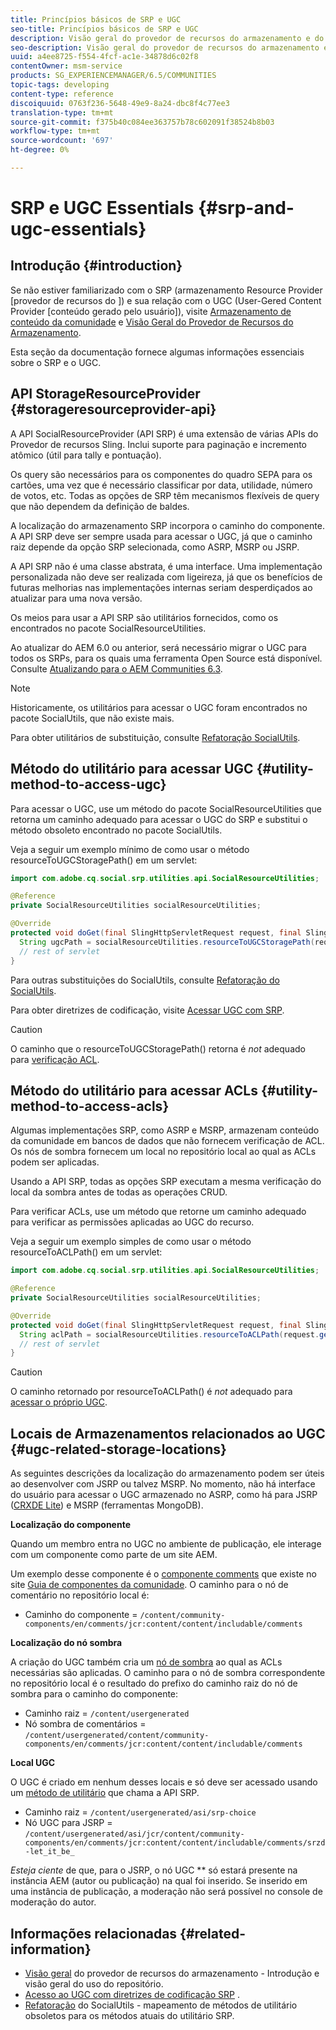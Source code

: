 ```yaml
---
title: Princípios básicos de SRP e UGC
seo-title: Princípios básicos de SRP e UGC
description: Visão geral do provedor de recursos do armazenamento e do conteúdo gerado pelo usuário
seo-description: Visão geral do provedor de recursos do armazenamento e do conteúdo gerado pelo usuário
uuid: a4ee8725-f554-4fcf-ac1e-34878d6c02f8
contentOwner: msm-service
products: SG_EXPERIENCEMANAGER/6.5/COMMUNITIES
topic-tags: developing
content-type: reference
discoiquuid: 0763f236-5648-49e9-8a24-dbc8f4c77ee3
translation-type: tm+mt
source-git-commit: f375b40c084ee363757b78c602091f38524b8b03
workflow-type: tm+mt
source-wordcount: '697'
ht-degree: 0%

---
```



# SRP e UGC Essentials {#srp-and-ugc-essentials}

## Introdução {#introduction}

Se não estiver familiarizado com o SRP (armazenamento Resource Provider [provedor de recursos do ]) e sua relação com o UGC (User-Gered Content Provider [conteúdo gerado pelo usuário]), visite [Armazenamento de conteúdo da comunidade](working-with-srp.md) e [Visão Geral do Provedor de Recursos do Armazenamento](srp.md).

Esta seção da documentação fornece algumas informações essenciais sobre o SRP e o UGC.

## API StorageResourceProvider {#storageresourceprovider-api}

A API SocialResourceProvider (API SRP) é uma extensão de várias APIs do Provedor de recursos Sling. Inclui suporte para paginação e incremento atômico (útil para tally e pontuação).

Os query são necessários para os componentes do quadro SEPA para os cartões, uma vez que é necessário classificar por data, utilidade, número de votos, etc. Todas as opções de SRP têm mecanismos flexíveis de query que não dependem da definição de baldes.

A localização do armazenamento SRP incorpora o caminho do componente. A API SRP deve ser sempre usada para acessar o UGC, já que o caminho raiz depende da opção SRP selecionada, como ASRP, MSRP ou JSRP.

A API SRP não é uma classe abstrata, é uma interface. Uma implementação personalizada não deve ser realizada com ligeireza, já que os benefícios de futuras melhorias nas implementações internas seriam desperdiçados ao atualizar para uma nova versão.

Os meios para usar a API SRP são utilitários fornecidos, como os encontrados no pacote SocialResourceUtilities.

Ao atualizar do AEM 6.0 ou anterior, será necessário migrar o UGC para todos os SRPs, para os quais uma ferramenta Open Source está disponível. Consulte [Atualizando para o AEM Communities 6.3](upgrade.md).

>[!NOTE]
>
>Historicamente, os utilitários para acessar o UGC foram encontrados no pacote SocialUtils, que não existe mais.
>
>Para obter utilitários de substituição, consulte [Refatoração SocialUtils](socialutils.md).

## Método do utilitário para acessar UGC {#utility-method-to-access-ugc}

Para acessar o UGC, use um método do pacote SocialResourceUtilities que retorna um caminho adequado para acessar o UGC do SRP e substitui o método obsoleto encontrado no pacote SocialUtils.

Veja a seguir um exemplo mínimo de como usar o método resourceToUGCStoragePath() em um servlet:

```java
import com.adobe.cq.social.srp.utilities.api.SocialResourceUtilities;

@Reference
private SocialResourceUtilities socialResourceUtilities;

@Override
protected void doGet(final SlingHttpServletRequest request, final SlingHttpServletResponse response) throws ServletException, IOException {
  String ugcPath = socialResourceUtilities.resourceToUGCStoragePath(request.getResource());
  // rest of servlet
}
```

Para outras substituições do SocialUtils, consulte [Refatoração do SocialUtils](socialutils.md).

Para obter diretrizes de codificação, visite [Acessar UGC com SRP](accessing-ugc-with-srp.md).

>[!CAUTION]
>
>O caminho que o resourceToUGCStoragePath() retorna é *not* adequado para [verificação ACL](srp.md#for-access-control-acls).

## Método do utilitário para acessar ACLs {#utility-method-to-access-acls}

Algumas implementações SRP, como ASRP e MSRP, armazenam conteúdo da comunidade em bancos de dados que não fornecem verificação de ACL. Os nós de sombra fornecem um local no repositório local ao qual as ACLs podem ser aplicadas.

Usando a API SRP, todas as opções SRP executam a mesma verificação do local da sombra antes de todas as operações CRUD.

Para verificar ACLs, use um método que retorne um caminho adequado para verificar as permissões aplicadas ao UGC do recurso.

Veja a seguir um exemplo simples de como usar o método resourceToACLPath() em um servlet:

```java
import com.adobe.cq.social.srp.utilities.api.SocialResourceUtilities;

@Reference
private SocialResourceUtilities socialResourceUtilities;

@Override
protected void doGet(final SlingHttpServletRequest request, final SlingHttpServletResponse response) throws ServletException, IOException {
  String aclPath = socialResourceUtilities.resourceToACLPath(request.getResource());
  // rest of servlet
}
```

>[!CAUTION]
>
>O caminho retornado por resourceToACLPath() é *not* adequado para [acessar o próprio UGC](#utility-method-to-access-acls).

## Locais de Armazenamentos relacionados ao UGC {#ugc-related-storage-locations}

As seguintes descrições da localização do armazenamento podem ser úteis ao desenvolver com JSRP ou talvez MSRP. No momento, não há interface do usuário para acessar o UGC armazenado no ASRP, como há para JSRP ([CRXDE Lite](../../help/sites-developing/developing-with-crxde-lite.md)) e MSRP (ferramentas MongoDB).

**Localização do componente**

Quando um membro entra no UGC no ambiente de publicação, ele interage com um componente como parte de um site AEM.

Um exemplo desse componente é o [componente comments](http://localhost:4502/content/community-components/en/comments.html) que existe no site [Guia de componentes da comunidade](components-guide.md). O caminho para o nó de comentário no repositório local é:

* Caminho do componente = `/content/community-components/en/comments/jcr:content/content/includable/comments`

**Localização do nó sombra**

A criação do UGC também cria um [nó de sombra](srp.md#about-shadow-nodes-in-jcr) ao qual as ACLs necessárias são aplicadas. O caminho para o nó de sombra correspondente no repositório local é o resultado do prefixo do caminho raiz do nó de sombra para o caminho do componente:

* Caminho raiz = `/content/usergenerated`
* Nó sombra de comentários = `/content/usergenerated/content/community-components/en/comments/jcr:content/content/includable/comments`

**Local UGC**

O UGC é criado em nenhum desses locais e só deve ser acessado usando um [método de utilitário](#utility-method-to-access-ugc) que chama a API SRP.

* Caminho raiz = `/content/usergenerated/asi/srp-choice`
* Nó UGC para JSRP = `/content/usergenerated/asi/jcr/content/community-components/en/comments/jcr:content/content/includable/comments/srzd-let_it_be_`

*Esteja ciente* de que, para o JSRP, o nó UGC  ** só estará presente na instância AEM (autor ou publicação) na qual foi inserido. Se inserido em uma instância de publicação, a moderação não será possível no console de moderação do autor.

## Informações relacionadas {#related-information}

* [Visão geral](srp.md)  do provedor de recursos do armazenamento - Introdução e visão geral do uso do repositório.
* [Acesso ao UGC com diretrizes de codificação SRP](accessing-ugc-with-srp.md) .
* [Refatoração](socialutils.md)  do SocialUtils - mapeamento de métodos de utilitário obsoletos para os métodos atuais do utilitário SRP.
